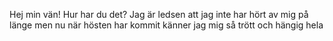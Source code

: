 Hej min vän!
Hur har du det? Jag är ledsen att jag inte har hört av mig på länge men nu när hösten har kommit känner jag mig så trött och hängig hela


<!--stackedit_data:
eyJoaXN0b3J5IjpbMjEzOTY2NjM4OF19
-->